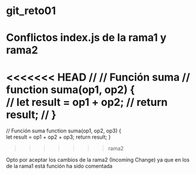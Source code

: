 # git_reto01

# Conflictos index.js de la rama1 y rama2
<<<<<<< HEAD
// // Función suma
// function suma(op1, op2) {    
//     let result = op1 + op2;
//     return result;
// }
=======
// Función suma
function suma(op1, op2, op3) {    
    let result = op1 + op2 + op3;
    return result;
}
>>>>>>> rama2

Opto por aceptar los cambios de la rama2 (Incoming Change) ya que en los de la rama1 está función ha sido comentada
